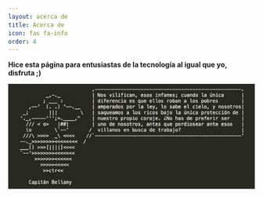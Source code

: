 ```yaml
---
layout: acerca de
title: Acerca de
icon: fas fa-info
order: 4
---
```



**Hice esta página para entusiastas de la tecnología al igual que yo, disfruta ;)**

![capi](/assets/img/sample/capi.jpg)

